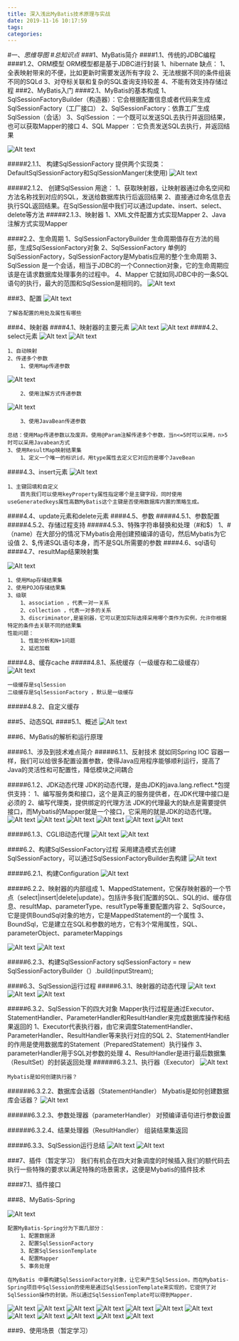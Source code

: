 ```yaml
---
title: 深入浅出MyBatis技术原理与实战
date: 2019-11-16 10:17:59
tags: 
categories: 
---
```

#一、*思维导图*
#*总知识点*
###1、MyBatis简介
####1.1、传统的JDBC编程
####1.2、ORM模型
	ORM模型都是基于JDBC进行封装
	1、hibernate
		缺点：
			1、全表映射带来的不便，比如更新时需要发送所有字段
			2、无法根据不同的条件组装不同的SQLd
			3、对夺标关联和复杂的SQL查询支持较差
			4、不能有效支持存储过程
###2、MyBatis入门
####2.1、MyBatis的基本构成
	1、SqlSessionFactoryBuilder（构造器）：它会根据配置信息或者代码来生成SqlSessionFactory（工厂接口）
	2、SqlSessionFactory：依靠工厂生成SqlSession（会话）
	3、SqlSession ：一个既可以发送SQL去执行并返回结果，也可以获取Mapper的接口
	4、SQL Mapper ：它负责发送SQL去执行，并返回结果

![Alt text](./1558258676822.png)

#####2.1.1、	构建SqlSessionFactory
	提供两个实现类：DefaultSqlSessionFactory和SqlSessionManger(未使用)
![Alt text](./1558424029986.png)


#####2.1.2、	创建SqlSession
	用途：
		1、获取映射器，让映射器通过命名空间和方法名称找到对应的SQL，发送给数据库执行后返回结果
		2、直接通过命名信息去执行SQL返回结果。在SqlSession层中我们可以通过update、insert、select、delete等方法
#####2.1.3、映射器
	1、XML文件配置方式实现Mapper
	2、Java注解方式实现Mapper

####2.2、生命周期
	1、SqlSessionFactoryBuilder
		生命周期值存在方法的局部，生成SqlSessionFactory对象
	2、SqlSessionFactory
		单例的SqlSessionFactory，SqlSessionFactory是Mybatis应用的整个生命周期
	3、SqlSession
		是一个会话，相当于JDBC的一个Connection对象，它的生命周期应该是在请求数据库处理事务的过程中。
	4、Mapper
		它就如同JDBC中的一条SQL语句的执行，最大的范围和SqlSession是相同的。
![Alt text](./1558425444533.png)


###3、配置
![Alt text](./1558425672551.png)
	
	了解各配置的用处及属性有哪些

###4、映射器
####4.1、映射器的主要元素
![Alt text](./1558426863354.png)
![Alt text](./1558426874318.png)
####4.2、select元素
![Alt text](./1558489105079.png)
![Alt text](./1558489120328.png)

	1、自动映射
	2、传递多个参数
		1、使用Map传递参数
![Alt text](./1558489535476.png)

		2、使用注解方式传递参数
![Alt text](./1558489603034.png)

		3、使用JavaBean传递参数

	总结：使用Map传递参数以及废弃。使用@Param注解传递多个参数，当n<=5时可以采用，n>5时可以采用Javabean方式
	3、使用ResultMap映射结果集
		1、定义一个唯一的标识id，用type属性去定义它对应的是哪个JaveBean

####4.3、insert元素
![Alt text](./1558490294124.png)

	1、主键回填和自定义
		首先我们可以使用keyProperty属性指定哪个是主键字段，同时使用useGeneratedkeys属性高数MyBatis这个主键是否使用数据库内置的策略生成。

####4.4、update元素和delete元素
####4.5、参数
#####4.5.1、参数配置
#####4.5.2、存储过程支持
#####4.5.3、特殊字符串替换和处理（#和$）
	1、#（name）在大部分的情况下Mybatis会用创建预编译的语句，然后Mybatis为它设值
	2、$,传递SQL语句本身，而不是SQL所需要的参数
####4.6、sql语句
####4.7、resultMap结果映射集

![Alt text](./1558491625344.png)

	1、使用Map存储结果集
	2、使用POJO存储结果集
	3、级联
		1、association ，代表一对一关系
		2、collection ，代表一对多的关系
		3、discriminator,是鉴别器，它可以更加实际选择采用哪个类作为实例，允许你根据特定的条件去关联不同的结果集
	性能问题：
		1、性能分析和N+1问题
		2、延迟加载

####4.8、缓存cache
#####4.8.1、系统缓存（一级缓存和二级缓存）
![Alt text](./1558492987273.png)
	
	一级缓存是sqlSession
	二级缓存是SqlSessionFactory ，默认是一级缓存
	
#####4.8.2、自定义缓存


###5、动态SQL
####5.1、概述
![Alt text](./1558493502184.png)


###6、MyBatis的解析和运行原理

####6.1、涉及到技术难点简介
#####6.1.1、反射技术
		就如同Spring IOC 容器一样，我们可以给很多配置设置参数，使得Java应用程序能够顺利运行，提高了Java的灵活性和可配置性，降低模块之间耦合

#####6.1.2、JDK动态代理
	JDK的动态代理，是由JDK的java.lang.reflect.*包提供支持：
		1、编写服务类和接口，这个是真正的服务提供者，在JDK代理中接口是必须的
		2、编写代理类，提供绑定的代理方法
	JDK的代理最大的缺点是需要提供接口，而Mybatis的Mapper就是一个接口，它采用的就是JDK的动态代理。
![Alt text](./1558494753634.png)
![Alt text](./1558494775426.png)
![Alt text](./1558494795513.png)
![Alt text](./1558494818225.png)
![Alt text](./1558494832748.png)
![Alt text](./1558494840209.png)



#####6.1.3、CGLIB动态代理
![Alt text](./1558495011688.png)
![Alt text](./1558495026406.png)
	


####6.2、构建SqlSessionFactory过程
	采用建造模式去创建SqlSessionFactory，可以通过SqlSessionFactoryBuilder去构建
![Alt text](./1558496299195.png)

#####6.2.1、构建Configuration
![Alt text](./1558496525456.png)


#####6.2.2、映射器的内部组成
	1、MappedStatement，它保存映射器的一个节点（select|insert|delete|update）。包括许多我们配置的SQL、SQL的id、缓存信息、resultMap、parameterType、resultType等重要配置内容
	2、SqlSource，它是提供BoundSql对象的地方，它是MappedStatement的一个属性
	3、BoundSql，它是建立在SQL和参数的地方，它有3个常用属性，SQL、parameterObject、parameterMappings

![Alt text](./1558496963559.png)
![Alt text](./1558497087655.png)

#####6.2.3、构建SqlSessionFactory
	sqlSessionFactory = new SqlSessionFactoryBuilder（）.build(inputStream);
	
####6.3、SqlSession运行过程
#####6.3.1、映射器的动态代理
![Alt text](./1558503991315.png)
![Alt text](./1558504002657.png)
![Alt text](./1558504017174.png)

#####6.3.2、SqlSession下的四大对象
	Mapper执行过程是通过Executor、StatementHandler、ParameterHandler和ResultHandler来完成数据库操作和结果返回的
	1、Executor代表执行器，由它来调度StatementHandler、ParameterHandler、ResultHandler等来执行对应的SQL
	2、StatementHandler的作用是使用数据库的Statement（PreparedStatement）执行操作
	3、parameterHandler用于SQL对参数的处理
	4、ResultHandler是进行最后数据集（ResultSet）的封装返回处理
######6.3.2.1、执行器（Executor）
![Alt text](./1558504661187.png)
		
	Mybatis是如何创建执行器？
######6.3.2.2、数据库会话器（StatementHandler）
	Mybatis是如何创建数据库会话器？
![Alt text](./1558505352073.png)

######6.3.2.3、参数处理器（parameterHandler）
	对预编译语句进行参数设置
	
######6.3.2.4、结果处理器（ResultHandler）
	组装结果集返回

#####6.3.3、SqlSession运行总结
![Alt text](./1558505781753.png)
![Alt text](./1558505831729.png)



###7、插件（暂定学习）
	我们有机会在四大对象调度的时候插入我们的额代码去执行一些特殊的要求以满足特殊的场景需求，这便是Mybatis的插件技术
	
####7.1、插件接口


###8、MyBatis-Spring

![Alt text](./1558506922844.png)
	
	配置MyBatis-Spring分为下面几部分：
		1、配置数据源
		2、配置SqlSessionFactory
		3、配置SqlSessionTemplate
		4、配置Mapper
		5、事务处理

	在MyBatis 中要构建SqlSessionFactory对象，让它来产生SqlSession，而在Mybatis-Spring项目中SqlSession的使用是通过SqlSessionTemplate来实现的，它提供了对SqlSession操作的封装。所以通过SqlSessionTemplate可以得到Mapper.
![Alt text](./1558507752495.png)
![Alt text](./1558507775358.png)
![Alt text](./1558507794599.png)
![Alt text](./1558507808394.png)
![Alt text](./1558507824957.png)
![Alt text](./1558507841577.png)
![Alt text](./1558507858030.png)
![Alt text](./1558507890820.png)
![Alt text](./1558507908728.png)
![Alt text](./1558507923182.png)
![Alt text](./1558507951569.png)
![Alt text](./1558507966709.png)



###9、使用场景（暂定学习）

